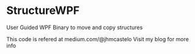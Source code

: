 # StructureWPF
User Guided WPF Binary to move and copy structures

This code is refered at 
medium.com/@jhmcastelo
Visit my blog for more info 

